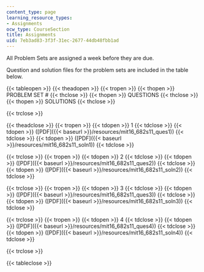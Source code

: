 ```yaml
---
content_type: page
learning_resource_types:
- Assignments
ocw_type: CourseSection
title: Assignments
uid: 7eb3ad83-3f3f-31ec-2677-44db48fbb1ad
---
```


All Problem Sets are assigned a week before they are due.

Question and solution files for the problem sets are included in the table below.

{{< tableopen >}}
{{< theadopen >}}
{{< tropen >}}
{{< thopen >}}
PROBLEM SET #
{{< thclose >}}
{{< thopen >}}
QUESTIONS
{{< thclose >}}
{{< thopen >}}
SOLUTIONS
{{< thclose >}}

{{< trclose >}}

{{< theadclose >}}
{{< tropen >}}
{{< tdopen >}}
1
{{< tdclose >}}
{{< tdopen >}}
([PDF]({{< baseurl >}}/resources/mit16_682s11_ques1))
{{< tdclose >}}
{{< tdopen >}}
([PDF]({{< baseurl >}}/resources/mit16_682s11_soln1))
{{< tdclose >}}

{{< trclose >}}
{{< tropen >}}
{{< tdopen >}}
2
{{< tdclose >}}
{{< tdopen >}}
([PDF]({{< baseurl >}}/resources/mit16_682s11_ques2))
{{< tdclose >}}
{{< tdopen >}}
([PDF]({{< baseurl >}}/resources/mit16_682s11_soln2))
{{< tdclose >}}

{{< trclose >}}
{{< tropen >}}
{{< tdopen >}}
3
{{< tdclose >}}
{{< tdopen >}}
([PDF]({{< baseurl >}}/resources/mit16_682s11_ques3))
{{< tdclose >}}
{{< tdopen >}}
([PDF]({{< baseurl >}}/resources/mit16_682s11_soln3))
{{< tdclose >}}

{{< trclose >}}
{{< tropen >}}
{{< tdopen >}}
4
{{< tdclose >}}
{{< tdopen >}}
([PDF]({{< baseurl >}}/resources/mit16_682s11_ques4))
{{< tdclose >}}
{{< tdopen >}}
([PDF]({{< baseurl >}}/resources/mit16_682s11_soln4))
{{< tdclose >}}

{{< trclose >}}

{{< tableclose >}}